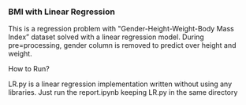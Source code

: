 ### BMI with Linear Regression ###

This is a regression problem with "Gender-Height-Weight-Body Mass Index” dataset solved with a linear regression model.
During pre=processing, gender column is removed to predict over height and weight.

How to Run?

LR.py is a linear regression implementation written without using any libraries.
Just run the report.ipynb keeping LR.py in the same directory